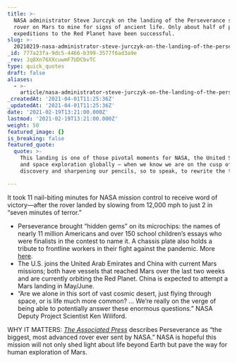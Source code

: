 ```yaml
---
title: >-
  NASA administrator Steve Jurczyk on the landing of the Perseverance space
  rover on Mars to mine for signs of ancient life. Only about half of previous
  expeditions to the Red Planet have been successful.
slug: >-
  20210219-nasa-administrator-steve-jurczyk-on-the-landing-of-the-perseverance-space-rover-on-mars-to
_id: 777a23fa-9dc5-4466-b399-3577f6ad3a9e
_rev: Jq8Xn76XXcuwmF7UDCbvTC
type: quick_quotes
draft: false
aliases:
  - >-
    article/nasa-administrator-steve-jurczyk-on-the-landing-of-the-perseverance-space-rover-on-mars-to-mine-an-ancient-lakebed-for-signs-of-life-only-about-half-of-previous-expeditions-to-the-red-planet-have-bee/
_createdAt: '2021-04-01T11:25:36Z'
_updatedAt: '2021-04-01T11:25:36Z'
date: '2021-02-19T13:21:00.000Z'
lastmod: '2021-02-19T13:21:00.000Z'
weight: 50
featured_image: {}
is_breaking: false
featured_quote:
  quote: >-
    This landing is one of those pivotal moments for NASA, the United States,
    and space exploration globally – when we know we are on the cusp of
    discovery and sharpening our pencils, so to speak, to rewrite the textbooks.

---
```

It took 11 nail-biting minutes for NASA mission control to receive word of victory—after the rover landed by slowing from 12,000 mph to just 2 in “seven minutes of terror.”

* Perseverance brought “hidden gems” on its microchips: the names of nearly 11 million Americans and over 150 school children’s essays who were finalists in the contest to name it. A chassis plate also holds a tribute to frontline workers in their fight against the pandemic. More [here](https://www.space.com/perseverance-mars-rover-weird-things-on-board).
* The U.S. joins the United Arab Emirates and China with current Mars missions; both have vessels that reached Mars over the last two weeks and are currently orbiting the Red Planet. China is expected to attempt a Mars landing in May/June.
* “Are we alone in this sort of vast cosmic desert, just flying through space, or is life much more common? … We’re really on the verge of being able to potentially answer these enormous questions.” NASA Deputy Project Scientist Ken Wiliford.

WHY IT MATTERS: [_The Associated Press_](https://www.radio.com/wwjnewsradio/news/national/nasa-rover-lands-on-mars-to-look-for-signs-of-ancient-life) describes Perseverance as “the biggest, most advanced rover ever sent by NASA.” NASA is hopeful this mission will not only shed light about life beyond Earth but pave the way for human exploration of Mars.